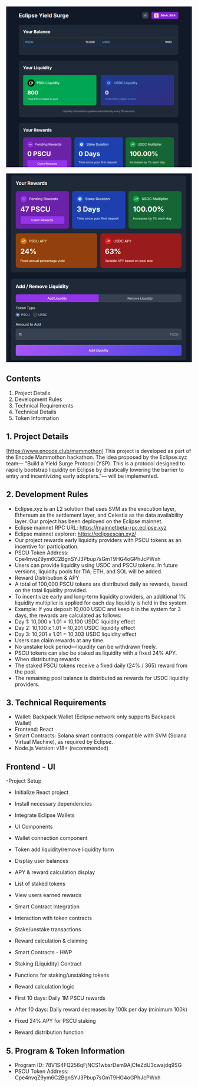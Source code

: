 
![Eclipse Yield Surge Protocol](ui/assets/1.png)

![Manage your liquidity and get rewards](ui/assets/2.png)

## Contents
1. Project Details
2. Development Rules
3. Technical Requirements
4. Technical Details
5. Token Information

## 1. Project Details
[https://www.encode.club/mammothon]
This project is developed as part of the Encode Mammothon hackathon. The idea proposed by the Eclipse.xyz team— "Build a Yield Surge Protocol (YSP). This is a protocol designed to rapidly bootstrap liquidity on Eclipse by drastically lowering the barrier to entry and incentivizing early adopters."— will be implemented.

## 2. Development Rules
- Eclipse.xyz is an L2 solution that uses SVM as the execution layer, Ethereum as the settlement layer, and Celestia as the data availability layer. Our project has been deployed on the Eclipse mainnet.
- Eclipse mainnet RPC URL: https://mainnetbeta-rpc.eclipse.xyz
- Eclipse mainnet explorer: https://eclipsescan.xyz/
- Our project rewards early liquidity providers with PSCU tokens as an incentive for participation.
- PSCU Token Address: Cpe4nvqZ9ym6C2BgnSYJ3Pbup7sGmT9HG4oGPhJcPWxh
- Users can provide liquidity using USDC and PSCU tokens. In future versions, liquidity pools for TIA, ETH, and SOL will be added.
- Reward Distribution & APY
- A total of 100,000 PSCU tokens are distributed daily as rewards, based on the total liquidity provided.
- To incentivize early and long-term liquidity providers, an additional 1% liquidity multiplier is applied for each day liquidity is held in the system.
- Example: If you deposit 10,000 USDC and keep it in the system for 3 days, the rewards are calculated as follows:
- Day 1: 10,000 x 1.01 = 10,100 USDC liquidity effect
- Day 2: 10,100 x 1.01 = 10,201 USDC liquidity effect
- Day 3: 10,201 x 1.01 = 10,303 USDC liquidity effect
- Users can claim rewards at any time.
- No unstake lock period—liquidity can be withdrawn freely.
- PSCU tokens can also be staked as liquidity with a fixed 24% APY.
- When distributing rewards:
- The staked PSCU tokens receive a fixed daily (24% / 365) reward from the pool.
- The remaining pool balance is distributed as rewards for USDC liquidity providers.

## 3. Technical Requirements
- Wallet: Backpack Wallet (Eclipse network only supports Backpack Wallet)
- Frontend: React
- Smart Contracts: Solana smart contracts compatible with SVM (Solana Virtual Machine), as required by Eclipse.
- Node.js Version: v18+ (recommended)

## Frontend - UI
-Project Setup

- Initialize React project
- Install necessary dependencies
- Integrate Eclipse Wallets
- UI Components

- Wallet connection component
- Token add liquidity/remove liquidity form
- Display user balances
- APY & reward calculation display
- List of staked tokens
- View users earned rewards
- Smart Contract Integration

- Interaction with token contracts
- Stake/unstake transactions
- Reward calculation & claiming
- Smart Contracts - HWP
- Staking (Liquidity) Contract

- Functions for staking/unstaking tokens
- Reward calculation logic
- First 10 days: Daily 1M PSCU rewards
- After 10 days: Daily reward decreases by 100k per day (minimum 100k)
- Fixed 24% APY for PSCU staking
- Reward distribution function

## 5. Program & Token Information
- Program ID: 78V1S4FQ256qFjNCS1wbsrDem9AjCfeZdU3cwajdq9SG
- PSCU Token Address: Cpe4nvqZ9ym6C2BgnSYJ3Pbup7sGmT9HG4oGPhJcPWxh
